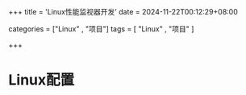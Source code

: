 +++
title = 'Linux性能监视器开发'
date = 2024-11-22T00:12:29+08:00



categories = ["Linux" , "项目"]
tags = [ "Linux" , "项目"  ]

+++





# Linux配置









